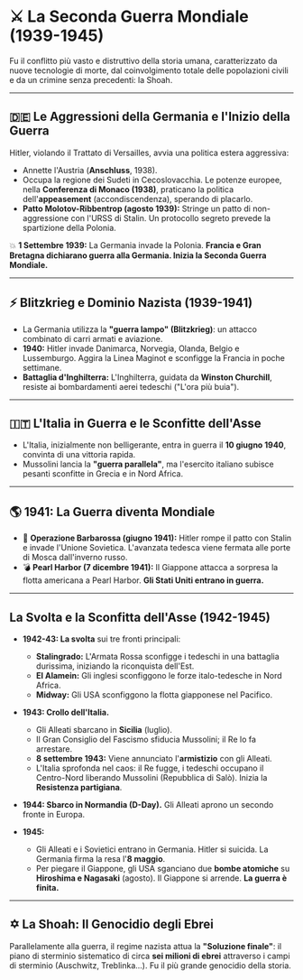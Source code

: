 # ⚔️ La Seconda Guerra Mondiale (1939-1945)

Fu il conflitto più vasto e distruttivo della storia umana, caratterizzato da nuove tecnologie di morte, dal coinvolgimento totale delle popolazioni civili e da un crimine senza precedenti: la Shoah.

---

## 🇩🇪 Le Aggressioni della Germania e l'Inizio della Guerra

Hitler, violando il Trattato di Versailles, avvia una politica estera aggressiva:
*   Annette l'Austria (**Anschluss**, 1938).
*   Occupa la regione dei Sudeti in Cecoslovacchia. Le potenze europee, nella **Conferenza di Monaco (1938)**, praticano la politica dell'**appeasement** (accondiscendenza), sperando di placarlo.
*   **Patto Molotov-Ribbentrop (agosto 1939):** Stringe un patto di non-aggressione con l'URSS di Stalin. Un protocollo segreto prevede la spartizione della Polonia.

💥 **1 Settembre 1939:** La Germania invade la Polonia. **Francia e Gran Bretagna dichiarano guerra alla Germania. Inizia la Seconda Guerra Mondiale.**

---

## ⚡ Blitzkrieg e Dominio Nazista (1939-1941)

*   La Germania utilizza la **"guerra lampo" (Blitzkrieg)**: un attacco combinato di carri armati e aviazione.
*   **1940:** Hitler invade Danimarca, Norvegia, Olanda, Belgio e Lussemburgo. Aggira la Linea Maginot e sconfigge la Francia in poche settimane.
*   **Battaglia d'Inghilterra:** L'Inghilterra, guidata da **Winston Churchill**, resiste ai bombardamenti aerei tedeschi ("L'ora più buia").

---

## 🇮🇹 L'Italia in Guerra e le Sconfitte dell'Asse

*   L'Italia, inizialmente non belligerante, entra in guerra il **10 giugno 1940**, convinta di una vittoria rapida.
*   Mussolini lancia la **"guerra parallela"**, ma l'esercito italiano subisce pesanti sconfitte in Grecia e in Nord Africa.

---

##  🌎 1941: La Guerra diventa Mondiale

*   🔴 **Operazione Barbarossa (giugno 1941):** Hitler rompe il patto con Stalin e invade l'Unione Sovietica. L'avanzata tedesca viene fermata alle porte di Mosca dall'inverno russo.
*   💣 **Pearl Harbor (7 dicembre 1941):** Il Giappone attacca a sorpresa la flotta americana a Pearl Harbor. **Gli Stati Uniti entrano in guerra.**

---

##  La Svolta e la Sconfitta dell'Asse (1942-1945)

*   **1942-43: La svolta** sui tre fronti principali:
    *   **Stalingrado:** L'Armata Rossa sconfigge i tedeschi in una battaglia durissima, iniziando la riconquista dell'Est.
    *   **El Alamein:** Gli inglesi sconfiggono le forze italo-tedesche in Nord Africa.
    *   **Midway:** Gli USA sconfiggono la flotta giapponese nel Pacifico.

*   **1943: Crollo dell'Italia.**
    *   Gli Alleati sbarcano in **Sicilia** (luglio).
    *   Il Gran Consiglio del Fascismo sfiducia Mussolini; il Re lo fa arrestare.
    *   **8 settembre 1943:** Viene annunciato l'**armistizio** con gli Alleati.
    *   L'Italia sprofonda nel caos: il Re fugge, i tedeschi occupano il Centro-Nord liberando Mussolini (Repubblica di Salò). Inizia la **Resistenza partigiana**.

*   **1944: Sbarco in Normandia (D-Day).** Gli Alleati aprono un secondo fronte in Europa.
*   **1945:**
    *   Gli Alleati e i Sovietici entrano in Germania. Hitler si suicida. La Germania firma la resa l'**8 maggio**.
    *   Per piegare il Giappone, gli USA sganciano due **bombe atomiche** su **Hiroshima e Nagasaki** (agosto). Il Giappone si arrende. **La guerra è finita.**

---

## ✡️ La Shoah: Il Genocidio degli Ebrei

Parallelamente alla guerra, il regime nazista attua la **"Soluzione finale"**: il piano di sterminio sistematico di circa **sei milioni di ebrei** attraverso i campi di sterminio (Auschwitz, Treblinka...). Fu il più grande genocidio della storia.
